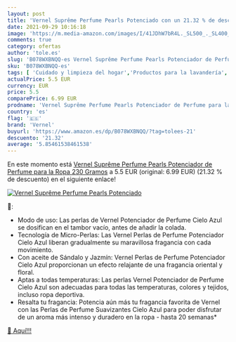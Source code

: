 ```yaml
---
layout: post
title: 'Vernel Suprême Perfume Pearls Potenciado con un 21.32 % de descuento'
date: 2021-09-29 10:16:18
image: 'https://m.media-amazon.com/images/I/41JDhW7bR4L._SL500_._SL400_.jpg'
comments: true
category: ofertas
author: 'tole.es'
slug: 'B078WXBNQQ-es Vernel Suprême Perfume Pearls Potenciador de Perfume para...'
sku: 'B078WXBNQQ-es'
tags: [ 'Cuidado y limpieza del hogar','Productos para la lavandería','Salud y cuidado personal','vernel', ]
actualPrice: 5.5 EUR
currency: EUR
price: 5.5
comparePrice: 6.99 EUR
prodname: 'Vernel Suprême Perfume Pearls Potenciador de Perfume para la Ropa  230 Gramos'
country: 'es'
flag: '🇪🇸'
brand: 'Vernel'
buyurl: 'https://www.amazon.es/dp/B078WXBNQQ/?tag=tolees-21'
descuento: '21.32'
average: '5.85461538461538'
---
```


En este momento está [Vernel Suprême Perfume Pearls Potenciador de Perfume para la Ropa  230 Gramos](https://www.amazon.es/dp/B078WXBNQQ/?tag=tolees-21) a 5.5 EUR (original: 6.99 EUR) (21.32 %  de descuento) en el siguiente enlace!

[![Vernel Suprême Perfume Pearls Potenciado](https://m.media-amazon.com/images/I/41JDhW7bR4L._SL500_._SL400_.jpg)](https://www.amazon.es/dp/B078WXBNQQ/?tag=tolees-21)

🔎:

- Modo de uso: Las perlas de Vernel Potenciador de Perfume Cielo Azul se dosifican en el tambor vacío, antes de añadir la colada.
- Tecnología de Micro-Perlas: Las Vernel Perlas de Perfume Potenciador Cielo Azul liberan gradualmente su maravillosa fragancia con cada movimiento.
- Con aceite de Sándalo y Jazmín: Vernel Perlas de Perfume Potenciador Cielo Azul proporcionan un efecto relajante de una fragancia oriental y floral.
- Aptas a todas temperaturas: Las perlas Vernel Potenciador de Perfume Cielo Azul son adecuadas para todas las temperaturas, colores y tejidos, incluso ropa deportiva.
- Resalta tu fragancia: Potencia aún más tu fragancia favorita de Vernel con las Perlas de Perfume Suavizantes Cielo Azul para poder disfrutar de un aroma más intenso y duradero en la ropa - hasta 20 semanas*

[🛒 Aquí!!!](https://www.amazon.es/dp/B078WXBNQQ/?tag=tolees-21)
